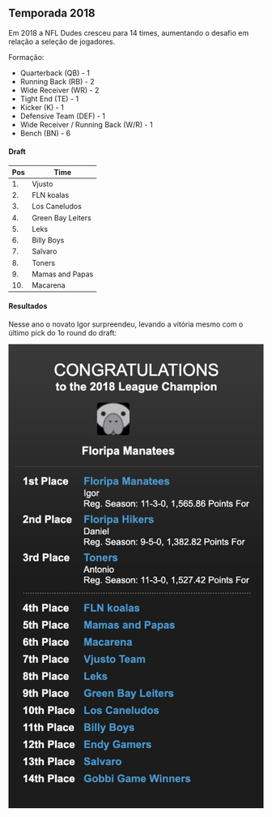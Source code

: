 ## Temporada 2018

Em 2018 a NFL Dudes cresceu para 14 times, aumentando o desafio em relação a seleção de jogadores.

Formação:

- Quarterback (QB) - 1
- Running Back (RB) - 2
- Wide Receiver (WR) - 2
- Tight End (TE) - 1
- Kicker (K) - 1
- Defensive Team (DEF) - 1
- Wide Receiver / Running Back (W/R) - 1
- Bench (BN) - 6

#### Draft 

| Pos | Time              |
| --- | ----------------- |
| 1.  | Vjusto            |
| 2.  | FLN koalas        |
| 3.  | Los Caneludos     |
| 4.  | Green Bay Leiters |
| 5.  | Leks              |
| 6.  | Billy Boys        |
| 7.  | Salvaro           |
| 8.  | Toners            |
| 9.  | Mamas and Papas   |
| 10. | Macarena          |

#### Resultados

Nesse ano o novato Igor surpreendeu, levando a vitória mesmo com o último pick do 1o round do draft:

![Standings 2018](images/standings-2018.png)

